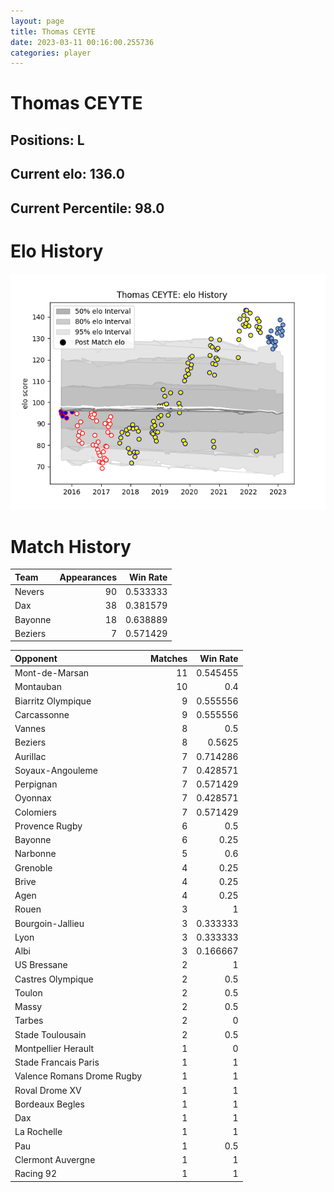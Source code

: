 ```yaml
---  
layout: page  
title: Thomas CEYTE  
date: 2023-03-11 00:16:00.255736  
categories: player  
---
```

# Thomas CEYTE

## Positions: L

## Current elo: 136.0

## Current Percentile: 98.0

# Elo History


![elo history](history_ThomasCEYTE.png)
# Match History


| Team    |   Appearances |   Win Rate |
|:--------|--------------:|-----------:|
| Nevers  |            90 |   0.533333 |
| Dax     |            38 |   0.381579 |
| Bayonne |            18 |   0.638889 |
| Beziers |             7 |   0.571429 |

| Opponent                   |   Matches |   Win Rate |
|:---------------------------|----------:|-----------:|
| Mont-de-Marsan             |        11 |   0.545455 |
| Montauban                  |        10 |   0.4      |
| Biarritz Olympique         |         9 |   0.555556 |
| Carcassonne                |         9 |   0.555556 |
| Vannes                     |         8 |   0.5      |
| Beziers                    |         8 |   0.5625   |
| Aurillac                   |         7 |   0.714286 |
| Soyaux-Angouleme           |         7 |   0.428571 |
| Perpignan                  |         7 |   0.571429 |
| Oyonnax                    |         7 |   0.428571 |
| Colomiers                  |         7 |   0.571429 |
| Provence Rugby             |         6 |   0.5      |
| Bayonne                    |         6 |   0.25     |
| Narbonne                   |         5 |   0.6      |
| Grenoble                   |         4 |   0.25     |
| Brive                      |         4 |   0.25     |
| Agen                       |         4 |   0.25     |
| Rouen                      |         3 |   1        |
| Bourgoin-Jallieu           |         3 |   0.333333 |
| Lyon                       |         3 |   0.333333 |
| Albi                       |         3 |   0.166667 |
| US Bressane                |         2 |   1        |
| Castres Olympique          |         2 |   0.5      |
| Toulon                     |         2 |   0.5      |
| Massy                      |         2 |   0.5      |
| Tarbes                     |         2 |   0        |
| Stade Toulousain           |         2 |   0.5      |
| Montpellier Herault        |         1 |   0        |
| Stade Francais Paris       |         1 |   1        |
| Valence Romans Drome Rugby |         1 |   1        |
| Roval Drome XV             |         1 |   1        |
| Bordeaux Begles            |         1 |   1        |
| Dax                        |         1 |   1        |
| La Rochelle                |         1 |   1        |
| Pau                        |         1 |   0.5      |
| Clermont Auvergne          |         1 |   1        |
| Racing 92                  |         1 |   1        |